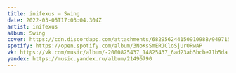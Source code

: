 ```yaml
---
title: inifexus — Swing
date: 2022-03-05T17:03:04.304Z
artist: inifexus
album: Swing
cover: https://cdn.discordapp.com/attachments/682956244150910988/949715853061029990/image.png
spotify: https://open.spotify.com/album/3NoKsSmERJCloSjUrORwAP
vk: https://vk.com/music/album/-2000825437_14825437_6ad23ab5bcbe71b5da
yandex: https://music.yandex.ru/album/21496790
---
```


